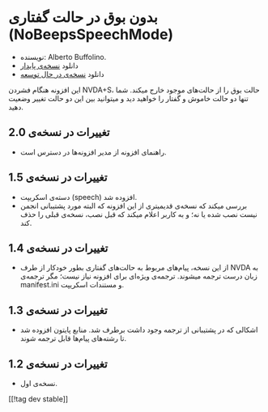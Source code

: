 # بدون بوق در حالت گفتاری  (NoBeepsSpeechMode) #
*	 نویسنده: Alberto Buffolino.
*	 دانلود [نسخه‌ی پایدار][1]
*	 دانلود [نسخه‌ی در حال توسعه][2]

این افزونه هنگام فشردن NVDA+S، حالت بوق را از حالت‌های موجود خارج میکند. شما
تنها دو حالت خاموش و گفتار را خواهید دید و میتوانید بین این دو حالت تغییر
وضعیت دهید.

## تغییرات در نسخه‌ی 2.0 ##
*	 راهنمای افزونه از مدیر افزونه‌ها در دسترس است.

## تغییرات در نسخه‌ی 1.5 ##
*	 دسته‌ی اسکریپت (speech) افزوده شد.
*	 بررسی میکند که نسخه‌ی قدیمیتری از این افزونه که البته مورد پشتیبانی انجمن
   نیست نصب شده یا نه؛ و به کاربر اعلام میکند که قبل نصب، نسخه‌ی قبلی را حذف
   کند.

## تغییرات در نسخه‌ی 1.4 ##
*	 از این نسخه، پیام‌های مربوط به حالت‌های گفتاری بطور خودکار از طرف NVDA به
   زبان درست ترجمه میشوند. ترجمه‌ی ویژه‌ای برای افزونه نیاز نیست؛ مگر
   ترجمه‌ی manifest.ini و مستندات اسکریپت.

## تغییرات در نسخه‌ی 1.3 ##
*	 اشکالی که در پشتیبانی از ترجمه وجود داشت برطرف شد. منابع پایتون افزوده شد
   تا رشته‌های پیام‌ها قابل ترجمه شوند.

## تغییرات در نسخه‌ی 1.2 ##
*	 نسخه‌ی اول.

[[!tag dev stable]]

[1]: https://www.nvaccess.org/addonStore/legacy?file=noBeepsSpeechMode

[2]: https://www.nvaccess.org/addonStore/legacy?file=noBeepsSpeechMode-dev
